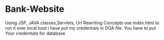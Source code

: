 # Bank-Website
Using JSP, JAVA classes,Servlets, Url Rewriting Concepts
use index.html to run it over local host i have put my credentials in DOA file.
You have to put Your credentials for database
